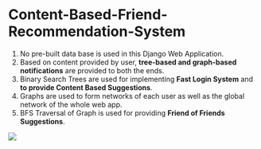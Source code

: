 # Content-Based-Friend-Recommendation-System

  1. No pre-built data base is used in this Django Web Application.
  2. Based on content provided by user, <b>tree-based and graph-based notifications</b> are provided to both the ends.
  3. Binary Search Trees are used for implementing <b>Fast Login System</b> and <b>to provide Content Based Suggestions</b>.
  4. Graphs are used to form networks of each user as well as the global network of the whole web app.
  5. BFS Traversal of Graph is used for providing <b>Friend of Friends Suggestions</b>.

<img src="../Friend Recommendation.png"> 